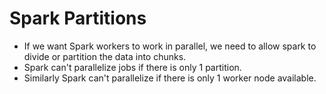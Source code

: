 # Spark Partitions
- If we want Spark workers to work in parallel, we need to allow spark to divide or partition the data into chunks.
- Spark can't parallelize jobs if there is only 1 partition.
- Similarly Spark can't parallelize if there is only 1 worker node available.